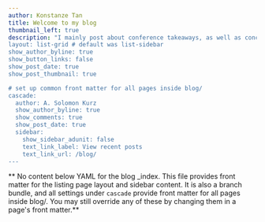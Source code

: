 ```yaml
---
author: Konstanze Tan
title: Welcome to my blog
thumbnail_left: true
description: "I mainly post about conference takeaways, as well as concepts and tools that I have been tinkering with as part of my thesis work
layout: list-grid # default was list-sidebar
show_author_byline: true
show_button_links: false
show_post_date: true
show_post_thumbnail: true

# set up common front matter for all pages inside blog/
cascade:
  author: A. Solomon Kurz
  show_author_byline: true
  show_comments: true
  show_post_date: true
  sidebar:
    show_sidebar_adunit: false
    text_link_label: View recent posts
    text_link_url: /blog/
---
```


** No content below YAML for the blog _index. This file provides front matter for the listing page layout and sidebar content. It is also a branch bundle, and all settings under `cascade` provide front matter for all pages inside blog/. You may still override any of these by changing them in a page's front matter.**
